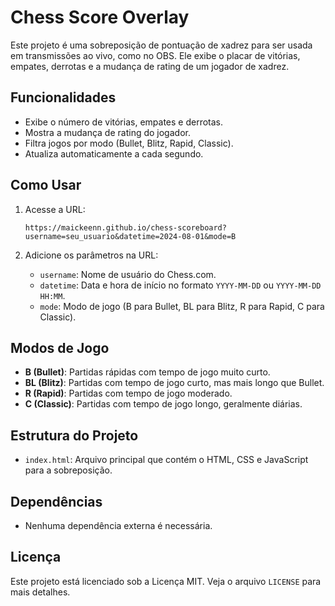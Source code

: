 # Chess Score Overlay

Este projeto é uma sobreposição de pontuação de xadrez para ser usada em transmissões ao vivo, como no OBS. Ele exibe o placar de vitórias, empates, derrotas e a mudança de rating de um jogador de xadrez.

## Funcionalidades

- Exibe o número de vitórias, empates e derrotas.
- Mostra a mudança de rating do jogador.
- Filtra jogos por modo (Bullet, Blitz, Rapid, Classic).
- Atualiza automaticamente a cada segundo.

## Como Usar

1. Acesse a URL:
    ```
    https://maickeenn.github.io/chess-scoreboard?username=seu_usuario&datetime=2024-08-01&mode=B
    ```

2. Adicione os parâmetros na URL:
   - `username`: Nome de usuário do Chess.com.
   - `datetime`: Data e hora de início no formato `YYYY-MM-DD` ou `YYYY-MM-DD HH:MM`.
   - `mode`: Modo de jogo (B para Bullet, BL para Blitz, R para Rapid, C para Classic).

## Modos de Jogo

- **B (Bullet)**: Partidas rápidas com tempo de jogo muito curto.
- **BL (Blitz)**: Partidas com tempo de jogo curto, mas mais longo que Bullet.
- **R (Rapid)**: Partidas com tempo de jogo moderado.
- **C (Classic)**: Partidas com tempo de jogo longo, geralmente diárias.

## Estrutura do Projeto

- `index.html`: Arquivo principal que contém o HTML, CSS e JavaScript para a sobreposição.

## Dependências

- Nenhuma dependência externa é necessária.

## Licença

Este projeto está licenciado sob a Licença MIT. Veja o arquivo `LICENSE` para mais detalhes.
